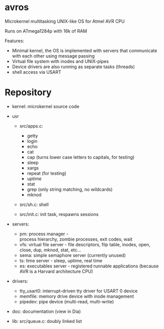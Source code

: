 # avros

Microkernel multitasking UNIX-like OS for Atmel AVR CPU

Runs on ATmega1284p with 16k of RAM

Features:
- Minimal kernel, the OS is implemented with servers that
  communicate with each other using message passing
- Virtual file system with inodes and UNIX-pipes
- Device drivers are also running as separate tasks (threads)
- shell access via USART


Repository
==========

* kernel: microkernel source code

* usr
    * src/apps.c:
        * getty
        * login
        * echo
        * cat
        * cap (turns lower case letters to capitals, for testing)
        * sleep
        * xargs
        * repeat (for testing)
        * uptime
        * stat
        * grep (only string matching, no wildcards)
        * mknod

    * src/sh.c: shell
    * src/init.c: init task, respawns sessions

* servers:
    * pm: process manager -  
        process hierarchy, zombie processes, exit codes, wait
    * vfs: virtual file server - 
        file descriptors, filp table, inodes, open, close,
        dup, mknod, stat, etc...
    * sema: simple semaphore server (currently unused)
    * ts: time server - 
        sleep, uptime, real time
    * es: executables server - 
        registered runnable applications
        (because AVR is a Harvard architecture CPU)

* drivers:
    * tty_usart0: interrupt-driven tty driver for USART 0 device
    * memfile: memory drive device with inode management
    * pipedev: pipe device (multi-read, multi-write)

* doc: documentation (view in Dia)

* lib:
    src/queue.c: doubly linked list


    
